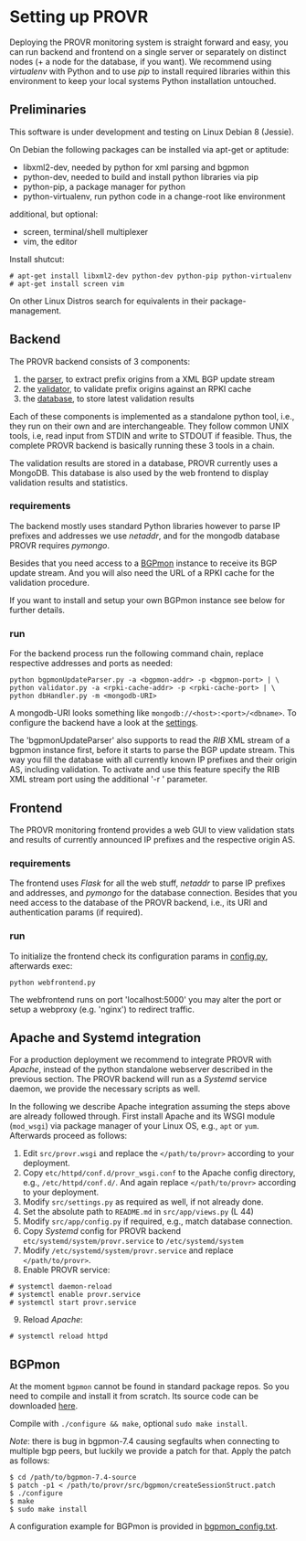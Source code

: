# Setting up PROVR

Deploying the PROVR monitoring system is straight forward and easy, you can run
backend and frontend on a single server or separately on distinct nodes (+ a node
for the database, if you want). We recommend using _virtualenv_ with Python and
to use _pip_ to install required libraries within this environment to keep your
local systems Python installation untouched.

## Preliminaries

This software is under development and testing on Linux Debian 8 (Jessie).

On Debian the following packages can be installed via apt-get or aptitude:

 - libxml2-dev,         needed by python for xml parsing and bgpmon
 - python-dev,          needed to build and install python libraries via pip
 - python-pip,          a package manager for python
 - python-virtualenv,   run python code in a change-root like environment

additional, but optional:
 - screen,              terminal/shell multiplexer
 - vim,                 the editor

Install shutcut:

    # apt-get install libxml2-dev python-dev python-pip python-virtualenv
    # apt-get install screen vim

On other Linux Distros search for equivalents in their package-management.

## Backend

The PROVR backend consists of 3 components:

1. the [parser](src/bgpmonUpdateParser.py), to extract prefix origins from a XML BGP update stream
2. the [validator](src/validator.py), to validate prefix origins against an RPKI cache
3. the [database](src/dbHandler.py), to store latest validation results

Each of these components is implemented as a standalone python tool, i.e., they
run on their own and are interchangeable. They follow common UNIX tools, i.e,
read input from STDIN and write to STDOUT if feasible. Thus, the complete PROVR
backend is basically running these 3 tools in a chain.

The validation results are stored in a database, PROVR currently uses a MongoDB.
This database is also used by the web frontend to display validation results and
statistics.

### requirements

The backend mostly uses standard Python libraries however to parse IP prefixes
and addresses we use _netaddr_, and for the mongodb database PROVR requires
_pymongo_.

Besides that you need access to a [BGPmon](http://www.bgpmon.io) instance to
receive its BGP update stream.
And you will also need the URL of a RPKI cache for the validation procedure.

If you want to install and setup your own BGPmon instance see below for further
details.

### run

For the backend process run the following command chain, replace respective
addresses and ports as needed:

```
python bgpmonUpdateParser.py -a <bgpmon-addr> -p <bgpmon-port> | \
python validator.py -a <rpki-cache-addr> -p <rpki-cache-port> | \
python dbHandler.py -m <mongodb-URI>
```

A mongodb-URI looks something like `mongodb://<host>:<port>/<dbname>`.
To configure the backend have a look at the [settings](src/settings.py).

The 'bgpmonUpdateParser' also supports to read the _RIB_ XML stream of a bgpmon
instance first, before it starts to parse the BGP update stream. This way you
fill the database with all currently known IP prefixes and their origin AS,
including validation. To activate and use this feature specify the RIB XML
stream port using the additional '-r <rib port>' parameter.

## Frontend

The PROVR monitoring frontend provides a web GUI to view validation stats and
results of currently announced IP prefixes and the respective origin AS.

### requirements

The frontend uses _Flask_ for all the web stuff, _netaddr_ to parse IP prefixes
and addresses, and _pymongo_ for the database connection. Besides that you need
access to the database of the PROVR backend, i.e., its URI and authentication
params (if required).

### run

To initialize the frontend check its configuration params in [config.py](src/app/config.py),
afterwards exec:

```
python webfrontend.py
```

The webfrontend runs on port 'localhost:5000' you may alter the port or setup
a webproxy (e.g. 'nginx') to redirect traffic.

## Apache and Systemd integration

For a production deployment we recommend to integrate PROVR with _Apache_,
instead of the python standalone webserver described in the previous section.
The PROVR backend will run as a _Systemd_ service daemon, we provide the
necessary scripts as well.

In the following we describe Apache integration assuming the steps above are
already followed through. First install Apache and its WSGI module (`mod_wsgi`)
via package manager of your Linux OS, e.g., `apt` or `yum`. Afterwards proceed
as follows:

1. Edit `src/provr.wsgi` and replace the `</path/to/provr>` according to your deployment.
2. Copy `etc/httpd/conf.d/provr_wsgi.conf` to the Apache config directory, e.g.,
`/etc/httpd/conf.d/`. And again replace `</path/to/provr>` according to your
deployment.
3. Modify `src/settings.py` as required as well, if not already done.
4. Set the absolute path to `README.md` in `src/app/views.py` (L 44)
5. Modify `src/app/config.py` if required, e.g., match database connection.
6. Copy _Systemd_ config for PROVR backend `etc/systemd/system/provr.service` to
`/etc/systemd/system`
7. Modify `/etc/systemd/system/provr.service` and replace `</path/to/provr>`.
8. Enable PROVR service:
```
# systemctl daemon-reload
# systemctl enable provr.service
# systemctl start provr.service
```
9. Reload _Apache_:
```
# systemctl reload httpd
```


## BGPmon

At the moment `bgpmon` cannot be found in standard package repos. So you
need to compile and install it from scratch. Its source code can be downloaded
[here](http://www.bgpmon.io/download.html).

Compile with `./configure && make`, optional `sudo make install`.

_Note_: there is bug in bgpmon-7.4 causing segfaults when connecting to multiple
bgp peers, but luckily we provide a patch for that. Apply the patch as follows:

    $ cd /path/to/bgpmon-7.4-source
    $ patch -p1 < /path/to/provr/src/bgpmon/createSessionStruct.patch
    $ ./configure
    $ make
    $ sudo make install

A configuration example for BGPmon is provided in [bgpmon_config.txt](src/bgpmon/bgpmon_config.txt).
